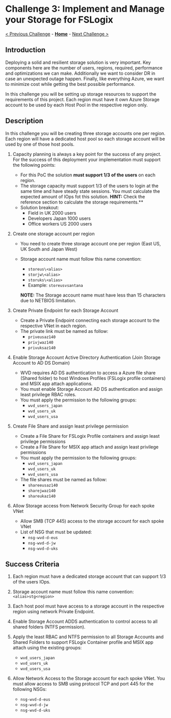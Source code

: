# Challenge 3: Implement and Manage your Storage for FSLogix

[< Previous Challenge](./02-Implement-Manage-Network.md) - **[Home](../README.md)** - [Next Challenge >](./04-Create-Manage-Images.md)

## Introduction

Deploying a solid and resilient storage solution is very important. Key components here are the number of users, regions, required, performance and optimizations we can make. Additionally we want to consider DR in case an unexpected outage happen. Finally, like everything Azure, we want to minimize cost while getting the best possible performance.

In this challenge you will be setting up storage resources to support the requirements of this project. Each region must have it own Azure Storage account to be used by each Host Pool in the respective region only.

## Description

In this challenge you will be creating three storage accounts one per region. Each region will have a dedicated host pool so each storage account will be used by one of those host pools.

1. Capacity planning is always a key point for the success of any project. For the success of this deployment your implementation must support the following points:
    * For this PoC the solution **must support 1/3 of the users** on each region. 
    * The storage capacity must support 1/3 of the users to login at the same time and have steady state sessions. You must calculate the expected amount of IOps fot this solution. **HINT:** Check the reference section to calculate the storage requirements.**
    * Solution breakout:
        * Field in UK 2000 users
        * Developers Japan 1000 users
        * Office workers US 2000 users

1. Create one storage account per region
    * You need to create three storage account one per region (East US, UK South and Japan West)
    * Storage account name must follow this name convention:
        - `storeus\<alias>`
        - `storjw\<alias>`
        - `storuks\<alias>`
        - Example: `storeusvsantana`
        
         **NOTE:** The Storage account name must have less than 15 characters due to NETBIOS limitation.

1. Create Private Endpoint for each Storage Account
    * Create a Private Endpoint connecting each storage account to the respective VNet in each region.
    * The private link must be named as follow:
        - `priveusaz140`  
        - `privjwaz140`
        - `privuksaz140`

1. Enable Storage Account Active Directory Authentication (Join Storage Account to AD DS Domain)
    * WVD requires AD DS authentication to access a Azure file share (Shared folder) to host Windows Profiles (FSLogix profile containers) and MSIX app attach applications.
    * You must enable Storage Account AD DS authentication and assign least privilege RBAC roles.
    * You must apply the permission to the following groups:
        - `wvd_users_japan`
        - `wvd_users_uk`
        - `wvd_users_usa`

1. Create File Share and assign least privilege permission
    * Create a File Share for FSLogix Profile containers and assign least privilege permissions
    * Create a File Share for MSIX app attach and assign least privilege permissions
    * You must apply the permission to the following groups:
        - `wvd_users_japan`
        - `wvd_users_uk`
        - `wvd_users_usa`  
    * The file shares must be named as follow:
        - `shareeusaz140`
        - `sharejwaz140`
        - `shareukaz140`

1. Allow Storage access from Network Security Group for each spoke VNet
    * Allow SMB (TCP 445) access to the storage account for each spoke VNet
    * List of NSG that must be updated:
        - `nsg-wvd-d-eus`
        - `nsg-wvd-d-jw`
        - `nsg-wvd-d-uks`

## Success Criteria

1. Each region must have a dedicated storage account that can support 1/3 of the users IOps.

1. Storage account name must follow this name convention: `<alias>stg<region>`

1. Each host pool must have access to a storage account in the respective region using network Private Endpoint.

1. Enable Storage Account ADDS authentication to control access to all shared folders (NTFS permission).

1. Apply the least RBAC and NTFS permission to all Storage Accounts and Shared Folders to support FSLogix Container profile and MSIX app attach using the existing groups:
    - `wvd_users_japan`
    - `wvd_users_uk`
    - `wvd_users_usa`

1. Allow Network Access to the Storage account for each spoke VNet.
You must allow access to SMB using protocol TCP and port 445 for the following NSGs:
    - `nsg-wvd-d-eus`
    - `nsg-wvd-d-jw`
    - `nsg-wvd-d-uks`
